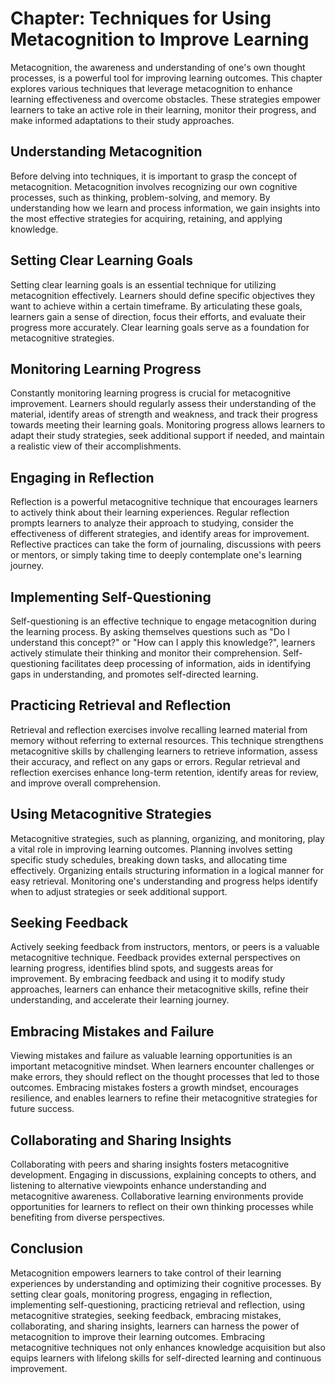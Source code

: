 Chapter: Techniques for Using Metacognition to Improve Learning
===============================================================

Metacognition, the awareness and understanding of one's own thought processes, is a powerful tool for improving learning outcomes. This chapter explores various techniques that leverage metacognition to enhance learning effectiveness and overcome obstacles. These strategies empower learners to take an active role in their learning, monitor their progress, and make informed adaptations to their study approaches.

Understanding Metacognition
---------------------------

Before delving into techniques, it is important to grasp the concept of metacognition. Metacognition involves recognizing our own cognitive processes, such as thinking, problem-solving, and memory. By understanding how we learn and process information, we gain insights into the most effective strategies for acquiring, retaining, and applying knowledge.

Setting Clear Learning Goals
----------------------------

Setting clear learning goals is an essential technique for utilizing metacognition effectively. Learners should define specific objectives they want to achieve within a certain timeframe. By articulating these goals, learners gain a sense of direction, focus their efforts, and evaluate their progress more accurately. Clear learning goals serve as a foundation for metacognitive strategies.

Monitoring Learning Progress
----------------------------

Constantly monitoring learning progress is crucial for metacognitive improvement. Learners should regularly assess their understanding of the material, identify areas of strength and weakness, and track their progress towards meeting their learning goals. Monitoring progress allows learners to adapt their study strategies, seek additional support if needed, and maintain a realistic view of their accomplishments.

Engaging in Reflection
----------------------

Reflection is a powerful metacognitive technique that encourages learners to actively think about their learning experiences. Regular reflection prompts learners to analyze their approach to studying, consider the effectiveness of different strategies, and identify areas for improvement. Reflective practices can take the form of journaling, discussions with peers or mentors, or simply taking time to deeply contemplate one's learning journey.

Implementing Self-Questioning
-----------------------------

Self-questioning is an effective technique to engage metacognition during the learning process. By asking themselves questions such as "Do I understand this concept?" or "How can I apply this knowledge?", learners actively stimulate their thinking and monitor their comprehension. Self-questioning facilitates deep processing of information, aids in identifying gaps in understanding, and promotes self-directed learning.

Practicing Retrieval and Reflection
-----------------------------------

Retrieval and reflection exercises involve recalling learned material from memory without referring to external resources. This technique strengthens metacognitive skills by challenging learners to retrieve information, assess their accuracy, and reflect on any gaps or errors. Regular retrieval and reflection exercises enhance long-term retention, identify areas for review, and improve overall comprehension.

Using Metacognitive Strategies
------------------------------

Metacognitive strategies, such as planning, organizing, and monitoring, play a vital role in improving learning outcomes. Planning involves setting specific study schedules, breaking down tasks, and allocating time effectively. Organizing entails structuring information in a logical manner for easy retrieval. Monitoring one's understanding and progress helps identify when to adjust strategies or seek additional support.

Seeking Feedback
----------------

Actively seeking feedback from instructors, mentors, or peers is a valuable metacognitive technique. Feedback provides external perspectives on learning progress, identifies blind spots, and suggests areas for improvement. By embracing feedback and using it to modify study approaches, learners can enhance their metacognitive skills, refine their understanding, and accelerate their learning journey.

Embracing Mistakes and Failure
------------------------------

Viewing mistakes and failure as valuable learning opportunities is an important metacognitive mindset. When learners encounter challenges or make errors, they should reflect on the thought processes that led to those outcomes. Embracing mistakes fosters a growth mindset, encourages resilience, and enables learners to refine their metacognitive strategies for future success.

Collaborating and Sharing Insights
----------------------------------

Collaborating with peers and sharing insights fosters metacognitive development. Engaging in discussions, explaining concepts to others, and listening to alternative viewpoints enhance understanding and metacognitive awareness. Collaborative learning environments provide opportunities for learners to reflect on their own thinking processes while benefiting from diverse perspectives.

Conclusion
----------

Metacognition empowers learners to take control of their learning experiences by understanding and optimizing their cognitive processes. By setting clear goals, monitoring progress, engaging in reflection, implementing self-questioning, practicing retrieval and reflection, using metacognitive strategies, seeking feedback, embracing mistakes, collaborating, and sharing insights, learners can harness the power of metacognition to improve their learning outcomes. Embracing metacognitive techniques not only enhances knowledge acquisition but also equips learners with lifelong skills for self-directed learning and continuous improvement.
